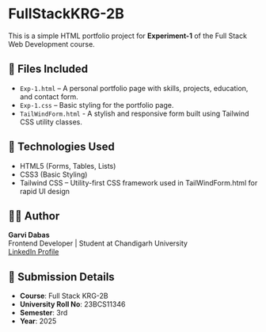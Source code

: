 # FullStackKRG-2B

This is a simple HTML portfolio project for **Experiment-1** of the Full Stack Web Development course.

## 📄 Files Included

- `Exp-1.html` – A personal portfolio page with skills, projects, education, and contact form.
- `Exp-1.css` – Basic styling for the portfolio page.
- `TailWindForm.html` -	A stylish and responsive form built using Tailwind CSS utility classes.
  
## 🔧 Technologies Used

- HTML5 (Forms, Tables, Lists)
- CSS3 (Basic Styling)
- Tailwind CSS – Utility-first CSS framework used in TailWindForm.html for rapid UI design
  
## 👨‍💻 Author

**Garvi Dabas**  
Frontend Developer | Student at Chandigarh University  
[LinkedIn Profile](https://www.linkedin.com/in/garvi-dabas-830a52323/)

## 📅 Submission Details

- **Course**: Full Stack KRG-2B  
- **University Roll No**: 23BCS11346  
- **Semester**: 3rd  
- **Year**: 2025
